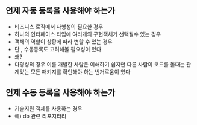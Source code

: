 ## 언제 자동 등록을 사용해야 하는가

- 비즈니스 로직에서 다형성이 필요한 경우
- 하나의 인터페이스 타입에 여러개의 구현객체가 선택될수 있는 경우
- 객체의 역할이 상황에 따라 변할 수 있는 경우
- 단 , 수동등록도 고려해볼 필요성이 있다
- 왜?
- 다형성의 경우 이를 개발한 사람은 이해하기 쉽지만 다른 사람이 코드를 볼때는 관계있는 모든 패키지를 확인해야 하는 번거로움이 있다

## 언제 수동 등록을 사용해야 하는가

- 기술지원 객체를 사용하는 경우
- 예) db 관련 리포지터리